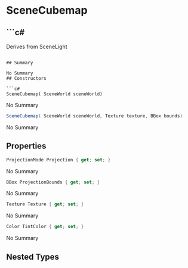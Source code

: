 # SceneCubemap

## ```c#
Derives from SceneLight
```

## Summary

No Summary
## Constructors

```c#
SceneCubemap( SceneWorld sceneWorld) 
```
No Summary
```c#
SceneCubemap( SceneWorld sceneWorld, Texture texture, BBox bounds) 
```
No Summary
## Properties

```c#
ProjectionMode Projection { get; set; } 
```
No Summary
```c#
BBox ProjectionBounds { get; set; } 
```
No Summary
```c#
Texture Texture { get; set; } 
```
No Summary
```c#
Color TintColor { get; set; } 
```
No Summary
## Nested Types

